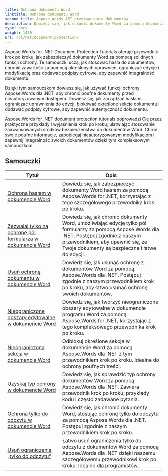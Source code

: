 ```yaml
---
title: Ochrona dokumentu Word
linktitle: Ochrona dokumentu Word
second_title: Aspose.Words API przetwarzania dokumentów
description: Dowiedz się, jak chronić dokumenty Word za pomocą Aspose.Words dla .NET. Samouczki przeprowadzą Cię przez różne metody ochrony, takie jak blokowanie zmian, ochrona hasłem, ograniczanie dostępu do elementów dokumentu i wiele innych.
type: docs
weight: 1430
url: /pl/net/document-protection/
---
```

Aspose.Words for .NET Document Protection Tutorials oferuje przewodnik krok po kroku, jak zabezpieczyć dokumenty Word za pomocą solidnych funkcji ochrony. Te samouczki uczą, jak stosować hasła do dokumentów, chronić zawartość za pomocą określonych uprawnień, ograniczać edycję i modyfikację oraz dodawać podpisy cyfrowe, aby zapewnić integralność dokumentu.

Dzięki tym samouczkom dowiesz się, jak używać funkcji ochrony Aspose.Words dla .NET, aby chronić poufne dokumenty przed nieautoryzowanym dostępem. Dowiesz się, jak zarządzać hasłami, ograniczać uprawnienia do edycji, blokować określone sekcje dokumentu i dodawać podpisy cyfrowe, aby zapewnić autentyczność dokumentu.

Aspose.Words for .NET document protection tutorials poprowadzi Cię przez praktyczne przykłady i wyjaśnienia krok po kroku, ułatwiając stosowanie zaawansowanych środków bezpieczeństwa do dokumentów Word. Chroń swoje poufne informacje, zapobiegaj nieautoryzowanym modyfikacjom i zapewnij integralność swoich dokumentów dzięki tym kompleksowym samouczkom.

 ## Samouczki
| Tytuł | Opis |
| --- | --- |
| [Ochrona hasłem w dokumencie Word](./password-protection/) | Dowiedz się, jak zabezpieczyć dokumenty Word hasłem za pomocą Aspose.Words for .NET, korzystając z tego szczegółowego przewodnika krok po kroku. |
| [Zezwalaj tylko na ochronę pól formularza w dokumencie Word](./allow-only-form-fields-protect/) | Dowiedz się, jak chronić dokumenty Word, umożliwiając edycję tylko pól formularzy za pomocą Aspose.Words dla .NET. Postępuj zgodnie z naszym przewodnikiem, aby upewnić się, że Twoje dokumenty są bezpieczne i łatwe do edycji. |
| [Usuń ochronę dokumentu w dokumencie Word](./remove-document-protection/) | Dowiedz się, jak usunąć ochronę z dokumentów Word za pomocą Aspose.Words dla .NET. Postępuj zgodnie z naszym przewodnikiem krok po kroku, aby łatwo usunąć ochronę swoich dokumentów. |
| [Nieograniczone obszary edytowalne w dokumencie Word](./unrestricted-editable-regions/) | Dowiedz się, jak tworzyć nieograniczone obszary edytowalne w dokumencie programu Word za pomocą Aspose.Words for .NET, korzystając z tego kompleksowego przewodnika krok po kroku. |
| [Nieograniczona sekcja w dokumencie Word](./unrestricted-section/) | Odblokuj określone sekcje w dokumencie Word za pomocą Aspose.Words dla .NET z tym przewodnikiem krok po kroku. Idealne do ochrony poufnych treści. |
| [Uzyskaj typ ochrony w dokumencie Word](./get-protection-type/) | Dowiedz się, jak sprawdzić typ ochrony dokumentów Word za pomocą Aspose.Words dla .NET. Zawiera przewodnik krok po kroku, przykłady kodu i często zadawane pytania. |
| [Ochrona tylko do odczytu w dokumencie Word](./read-only-protection/) | Dowiedz się, jak chronić dokumenty Word, stosując ochronę tylko do odczytu za pomocą Aspose.Words dla .NET. Postępuj zgodnie z naszym przewodnikiem krok po kroku. |
| [Usuń ograniczenie „tylko do odczytu”](./remove-read-only-restriction/) | Łatwo usuń ograniczenia tylko do odczytu z dokumentów Word za pomocą Aspose.Words dla .NET dzięki naszemu szczegółowemu przewodnikowi krok po kroku. Idealne dla programistów. |